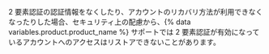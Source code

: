 2 要素認証の認証情報をなくしたり、アカウントのリカバリ方法が利用できなくなったりした場合、セキュリティ上の配慮から、{% data variables.product.product_name %} サポートでは 2 要素認証が有効になっているアカウントへのアクセスはリストアできないことがあります。

